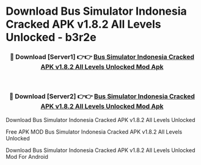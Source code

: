 # Download Bus Simulator Indonesia Cracked APK v1.8.2 All Levels Unlocked - b3r2e



<div align="center">
<h3>🔴 Download [Server1] 👉👉 <a href="https://momento.my/?title=Bus_Simulator_Indonesia_Cracked_APK_v1.8.2_All_Levels_Unlocked">Bus Simulator Indonesia Cracked APK v1.8.2 All Levels Unlocked Mod Apk</a></h3><br>

<h3>🔴 Download [Server2] 👉👉 <a href="https://momento.my/?title=Bus_Simulator_Indonesia_Cracked_APK_v1.8.2_All_Levels_Unlocked">Bus Simulator Indonesia Cracked APK v1.8.2 All Levels Unlocked Mod Apk</a></h3>
</div>



Download Bus Simulator Indonesia Cracked APK v1.8.2 All Levels Unlocked 

Free APK MOD Bus Simulator Indonesia Cracked APK v1.8.2 All Levels Unlocked 

Download Bus Simulator Indonesia Cracked APK v1.8.2 All Levels Unlocked Mod For Android
